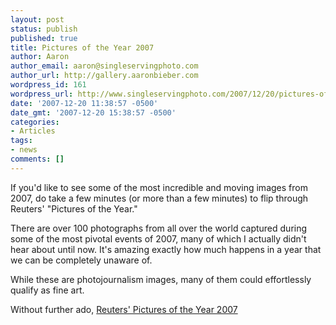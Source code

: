 ```yaml
---
layout: post
status: publish
published: true
title: Pictures of the Year 2007
author: Aaron
author_email: aaron@singleservingphoto.com
author_url: http://gallery.aaronbieber.com
wordpress_id: 161
wordpress_url: http://www.singleservingphoto.com/2007/12/20/pictures-of-the-year-2007/
date: '2007-12-20 11:38:57 -0500'
date_gmt: '2007-12-20 15:38:57 -0500'
categories:
- Articles
tags:
- news
comments: []
---
```

If you'd like to see some of the most incredible and moving images from
2007, do take a few minutes (or more than a few minutes) to flip through
Reuters' "Pictures of the Year."

There are over 100 photographs from all over the world captured during
some of the most pivotal events of 2007, many of which I actually didn't
hear about until now. It's amazing exactly how much happens in a year
that we can be completely unaware of.

While these are photojournalism images, many of them could effortlessly
qualify as fine art.

Without further ado, [Reuters' Pictures of the Year
2007](http://www.reuters.com/news/pictures/slideshow?collectionId=1067)
